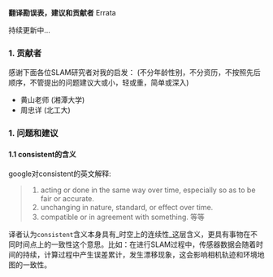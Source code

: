 **翻译勘误表，建议和贡献者** Errata

持续更新中...

### 1. 贡献者
感谢下面各位SLAM研究者对我的启发： (不分年龄性别，不分资历，不按照先后顺序，不管提出的问题建议大或小，轻或重，简单或深入)
* 黄山老师 (湘潭大学)
* 周忠详 (北工大)

### 1. 问题和建议
#### 1.1 consistent的含义
google对consistent的英文解释:
> 1. acting or done in the same way over time, especially so as to be fair or accurate.
> 2. unchanging in nature, standard, or effect over time.
> 3. compatible or in agreement with something. 等等

译者认为`consistent`含义本身具有_时空上的连续性_这层含义，更具有事物在不同时间点上的一致性这个意思。比如：在进行SLAM过程中，传感器数据会随着时间的持续，计算过程中产生误差累计，发生漂移现象，这会影响相机轨迹和环境地图的一致性。



